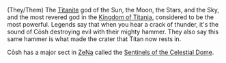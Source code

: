 (They/Them) The [Titanite](IPoK%20Wiki/Locations/Titan.md) god of the Sun, the Moon, the Stars, and the Sky, and the most revered god in the [Kingdom of Titania](Kingdom%20of%20Titania), considered to be the most powerful. Legends say that when you hear a crack of thunder, it's the sound of Cōsh destroying evil with their mighty hammer. They also say this same hammer is what made the crater that Titan now rests in.

Cōsh has a major sect in [ZeNa](../../Locations/ZeNa.md) called the [Sentinels of the Celestial Dome](../../Organizations/ZeNa/Sentinels%20of%20the%20Celestial%20Dome.md).